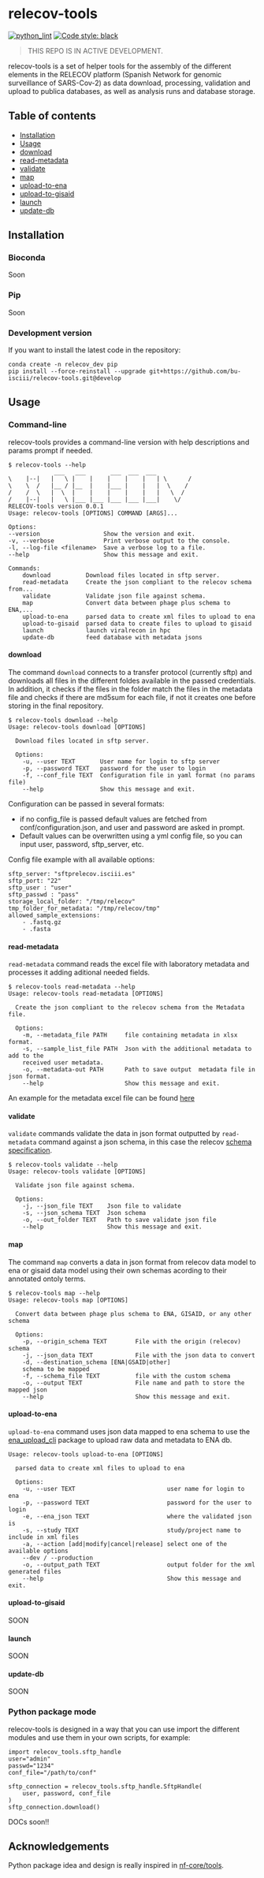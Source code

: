 # relecov-tools
[![python_lint](https://github.com/BU-ISCIII/relecov-tools/actions/workflows/python_lint.yml/badge.svg)](https://github.com/BU-ISCIII/relecov-tools/actions/workflows/python_lint.yml)
[![Code style: black](https://img.shields.io/badge/code%20style-black-000000.svg)](https://github.com/psf/black)

> THIS REPO IS IN ACTIVE DEVELOPMENT.

relecov-tools is a set of helper tools for the assembly of the different elements in the RELECOV platform (Spanish Network for genomic surveillance of SARS-Cov-2) as data download, processing, validation and upload to publica databases, as well as analysis runs and database storage.

## Table of contents

* [Installation](#installation)
* [Usage](#usage)
* [download](#download)
* [read-metadata](#read-metadata)
* [validate](#validate)
* [map](#map)
* [upload-to-ena](#upload-to-ena)
* [upload-to-gisaid](#upload-to-gisaid)
* [launch](#launch)
* [update-db](#update-db)

## Installation

### Bioconda
Soon

### Pip
Soon

### Development version
If you want to install the latest code in the repository:

```
conda create -n relecov_dev pip
pip install --force-reinstall --upgrade git+https://github.com/bu-isciii/relecov-tools.git@develop
```

## Usage

### Command-line
relecov-tools provides a command-line version with help descriptions and params prompt if needed.

```
$ relecov-tools --help
             ___   ___       ___  ___  ___
\    |--|   |   \ |    |    |    |    |   | \      /
\    \  /   |__ / |__  |    |___ |    |   |  \    /
/    /  \   |  \  |    |    |    |    |   |   \  /
/    |--|   |   \ |___ |___ |___ |___ |___|    \/
RELECOV-tools version 0.0.1
Usage: relecov-tools [OPTIONS] COMMAND [ARGS]...

Options:
--version                  Show the version and exit.
-v, --verbose              Print verbose output to the console.
-l, --log-file <filename>  Save a verbose log to a file.
--help                     Show this message and exit.

Commands:
    download          Download files located in sftp server.
    read-metadata     Create the json compliant to the relecov schema from...
    validate          Validate json file against schema.
    map               Convert data between phage plus schema to ENA,...
    upload-to-ena     parsed data to create xml files to upload to ena
    upload-to-gisaid  parsed data to create files to upload to gisaid
    launch            launch viralrecon in hpc
    update-db         feed database with metadata jsons
```
#### download
The command `download` connects to a transfer protocol (currently sftp) and downloads all files in the different foldes available in the passed credentials. In addition, it checks if the files in the folder match the files in the metadata file and checks if there are md5sum for each file, if not it creates one before storing in the final repository.

```
$ relecov-tools download --help
Usage: relecov-tools download [OPTIONS]

  Download files located in sftp server.

  Options:
    -u, --user TEXT       User name for login to sftp server
    -p, --password TEXT   password for the user to login
    -f, --conf_file TEXT  Configuration file in yaml format (no params file)
    --help                Show this message and exit.
```

Configuration can be passed in several formats:
- if no config_file is passed default values are fetched from conf/configuration.json, and user and password are asked in prompt.
- Default values can be overwritten using a yml config file, so you can input user, password, sftp_server, etc.

Config file example with all available options:
```
sftp_server: "sftprelecov.isciii.es"
sftp_port: "22"
sftp_user : "user"
sftp_passwd : "pass"
storage_local_folder: "/tmp/relecov"
tmp_folder_for_metadata: "/tmp/relecov/tmp"
allowed_sample_extensions:
    - .fastq.gz
    - .fasta
```

#### read-metadata
`read-metadata` command reads the excel file with laboratory metadata and processes it adding aditional needed fields.

```
$ relecov-tools read-metadata --help
Usage: relecov-tools read-metadata [OPTIONS]

  Create the json compliant to the relecov schema from the Metadata file.

  Options:
    -m, --metadata_file PATH     file containing metadata in xlsx format.
    -s, --sample_list_file PATH  Json with the additional metadata to add to the
    received user metadata.
    -o, --metadata-out PATH      Path to save output  metadata file in json format.
    --help                       Show this message and exit.
```


An example for the metadata excel file can be found [here](./relecov_tools/example_data/METADATA_LAB_TEST.xlsx)

#### validate
`validate` commands validate the data in json format outputted by `read-metadata` command against a json schema, in this case the relecov [schema specification](./relecov_tools/schema/relecov_schema.json).

```
$ relecov-tools validate --help
Usage: relecov-tools validate [OPTIONS]

  Validate json file against schema.

  Options:
    -j, --json_file TEXT    Json file to validate
    -s, --json_schema TEXT  Json schema
    -o, --out_folder TEXT   Path to save validate json file
    --help                  Show this message and exit.

```

#### map
The command `map` converts a data in json format from relecov data model to ena or gisaid data model using their own schemas acording to their annotated ontoly terms.

```
$ relecov-tools map --help
Usage: relecov-tools map [OPTIONS]

  Convert data between phage plus schema to ENA, GISAID, or any other schema

  Options:
    -p, --origin_schema TEXT        File with the origin (relecov) schema
    -j, --json_data TEXT            File with the json data to convert
    -d, --destination_schema [ENA|GSAID|other]
    schema to be mapped
    -f, --schema_file TEXT          file with the custom schema
    -o, --output TEXT               File name and path to store the mapped json
    --help                          Show this message and exit.
```

#### upload-to-ena
`upload-to-ena` command uses json data mapped to ena schema to use the [ena_upload_cli](https://github.com/usegalaxy-eu/ena-upload-cli) package to upload raw data and metadata to ENA db.

```
Usage: relecov-tools upload-to-ena [OPTIONS]

  parsed data to create xml files to upload to ena

  Options:
    -u, --user TEXT                          user name for login to ena
    -p, --password TEXT                      password for the user to login
    -e, --ena_json TEXT                      where the validated json is
    -s, --study TEXT                         study/project name to include in xml files
    -a, --action [add|modify|cancel|release] select one of the available options
    --dev / --production
    -o, --output_path TEXT                   output folder for the xml generated files
    --help                                   Show this message and exit.

```

#### upload-to-gisaid
SOON

#### launch
SOON

#### update-db
SOON

### Python package mode
relecov-tools is designed in a way that you can use import the different modules and use them in your own scripts, for example:

```
import relecov_tools.sftp_handle
user="admin"
passwd="1234"
conf_file="/path/to/conf"

sftp_connection = relecov_tools.sftp_handle.SftpHandle(
    user, password, conf_file
)
sftp_connection.download()
```

DOCs soon!!


## Acknowledgements
Python package idea and design is really inspired in [nf-core/tools](https://github.com/nf-core/tools).
